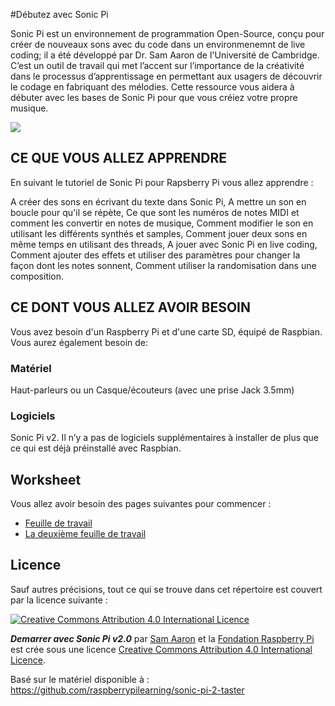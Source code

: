 #Débutez avec Sonic Pi 

Sonic Pi est un environnement de programmation Open-Source, conçu pour créer de nouveaux sons avec du code dans un environmenemnt de live coding; il a été développé par Dr. Sam Aaron de l'Université de Cambridge. C’est un outil de travail qui met l’accent sur l’importance de la créativité dans le processus d’apprentissage en permettant aux usagers de découvrir le codage en fabriquant des mélodies. Cette ressource vous aidera à débuter avec les bases de Sonic Pi pour que vous créiez votre propre musique.

![](cover.png)

## CE QUE VOUS ALLEZ APPRENDRE 

En suivant le tutoriel de Sonic Pi pour Rapsberry Pi vous allez apprendre :

A créer des sons en écrivant du texte dans Sonic Pi,
A mettre un son en boucle pour qu'il se répète,
Ce que sont les numéros de notes MIDI et comment les convertir en notes de musique,
Comment modifier le son en utilisant les différents synthés et samples,
Comment jouer deux sons en même temps en utilisant des threads,
A jouer avec Sonic Pi en live coding,
Comment ajouter des effets et utiliser des paramètres pour changer la façon dont les notes sonnent,
Comment utiliser la randomisation dans une composition.

## CE DONT VOUS ALLEZ AVOIR BESOIN

Vous avez besoin d'un Raspberry Pi et d'une carte SD, équipé de Raspbian. Vous aurez également besoin de: 

### Matériel 

Haut-parleurs ou un Casque/écouteurs (avec une prise Jack 3.5mm)

### Logiciels

Sonic Pi v2.
Il n’y a pas de logiciels supplémentaires à installer de plus que ce qui est déjà préinstallé avec Raspbian.

## Worksheet

Vous allez avoir besoin des pages suivantes pour commencer :

- [Feuille de travail](worksheet.md)
- [La deuxième feuille de travail](worksheet-2.md)

## Licence

Sauf autres précisions, tout ce qui se trouve dans cet répertoire est couvert par la licence suivante :

[![Creative Commons Attribution 4.0 International Licence](http://i.creativecommons.org/l/by-sa/4.0/88x31.png)](http://creativecommons.org/licenses/by-sa/4.0/)

***Demarrer avec Sonic Pi v2.0*** par [Sam Aaron](https://github.com/samaaron) et la [Fondation Raspberry Pi](http://www.raspberrypi.org) est crée sous une licence [Creative Commons Attribution 4.0 International Licence](http://creativecommons.org/licenses/by-sa/4.0/).

Basé sur le matériel disponible à : https://github.com/raspberrypilearning/sonic-pi-2-taster
